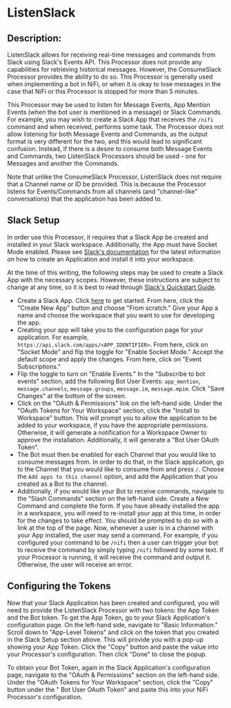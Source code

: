 <!--
  Licensed to the Apache Software Foundation (ASF) under one or more
  contributor license agreements.  See the NOTICE file distributed with
  this work for additional information regarding copyright ownership.
  The ASF licenses this file to You under the Apache License, Version 2.0
  (the "License"); you may not use this file except in compliance with
  the License.  You may obtain a copy of the License at
      http://www.apache.org/licenses/LICENSE-2.0
  Unless required by applicable law or agreed to in writing, software
  distributed under the License is distributed on an "AS IS" BASIS,
  WITHOUT WARRANTIES OR CONDITIONS OF ANY KIND, either express or implied.
  See the License for the specific language governing permissions and
  limitations under the License.
-->

# ListenSlack

## Description:

ListenSlack allows for receiving real-time messages and commands from Slack using Slack's Events API. This Processor
does not provide any capabilities for retrieving historical messages. However, the ConsumeSlack Processor provides the
ability to do so. This Processor is generally used when implementing a bot in NiFi, or when it is okay to lose messages
in the case that NiFi or this Processor is stopped for more than 5 minutes.

This Processor may be used to listen for Message Events, App Mention Events (when the bot user is mentioned in a
message) or Slack Commands. For example, you may wish to create a Slack App that receives the `/nifi` command and when
received, performs some task. The Processor does not allow listening for both Message Events and Commands, as the output
format is very different for the two, and this would lead to significant confusion. Instead, if there is a desire to
consume both Message Events and Commands, two ListenSlack Processors should be used - one for Messages and another the
Commands.

Note that unlike the ConsumeSlack Processor, ListenSlack does not require that a Channel name or ID be provided. This is
because the Processor listens for Events/Commands from all channels (and "channel-like" conversations) that the
application has been added to.

## Slack Setup

In order use this Processor, it requires that a Slack App be created and installed in your Slack workspace.
Additionally, the App must have Socket Mode enabled. Please
see [Slack's documentation](https://api.slack.com/start/quickstart) for the latest information on how to create an
Application and install it into your workspace.

At the time of this writing, the following steps may be used to create a Slack App with the necessary scopes. However,
these instructions are subject to change at any time, so it is best to read
through [Slack's Quickstart Guide](https://api.slack.com/start/quickstart).

* Create a Slack App. Click [here](https://api.slack.com/apps) to get started. From here, click the "Create New App"
  button and choose "From scratch." Give your App a name and choose the workspace that you want to use for developing
  the app.
* Creating your app will take you to the configuration page for your application. For example,
  `https://api.slack.com/apps/<APP_IDENTIFIER>`. From here, click on "Socket Mode" and flip the toggle for "Enable
  Socket Mode." Accept the default scope and apply the changes. From here, click on "Event Subscriptions."
* Flip the toggle to turn on "Enable Events." In the "Subscribe to bot events" section, add the following Bot User
  Events: `app_mention`, `message.channels`, `message.groups`, `message.im`, `message.mpim`. Click "Save Changes" at the
  bottom of the screen.
* Click on the "OAuth & Permissions" link on the left-hand side. Under the "OAuth Tokens for Your Workspace" section,
  click the "Install to Workspace" button. This will prompt you to allow the application to be added to your workspace,
  if you have the appropriate permissions. Otherwise, it will generate a notification for a Workspace Owner to approve
  the installation. Additionally, it will generate a "Bot User OAuth Token".
* The Bot must then be enabled for each Channel that you would like to consume messages from. In order to do that, in
  the Slack application, go to the Channel that you would like to consume from and press `/`. Choose the
  `Add apps to this channel` option, and add the Application that you created as a Bot to the channel.
* Additionally, if you would like your Bot to receive commands, navigate to the "Slash Commands" section on the
  left-hand side. Create a New Command and complete the form. If you have already installed the app in a workspace, you
  will need to re-install your app at this time, in order for the changes to take effect. You should be prompted to do
  so with a link at the top of the page. Now, whenever a user is in a channel with your App installed, the user may send
  a command. For example, if you configured your command to be `/nifi` then a user can trigger your bot to receive the
  command by simply typing `/nifi` followed by some text. If your Processor is running, it will receive the command and
  output it. Otherwise, the user will receive an error.

## Configuring the Tokens

Now that your Slack Application has been created and configured, you will need to provide the ListenSlack Processor with
two tokens: the App Token and the Bot token. To get the App Token, go to your Slack Application's configuration page. On
the left-hand side, navigate to "Basic Information." Scroll down to "App-Level Tokens" and click on the token that you
created in the Slack Setup section above. This will provide you with a pop-up showing your App Token. Click the "Copy"
button and paste the value into your Processor's configuration. Then click "Done" to close the popup.

To obtain your Bot Token, again in the Slack Application's configuration page, navigate to the "OAuth & Permissions"
section on the left-hand side. Under the "OAuth Tokens for Your Workspace" section, click the "Copy" button under the "
Bot User OAuth Token" and paste this into your NiFi Processor's configuration.